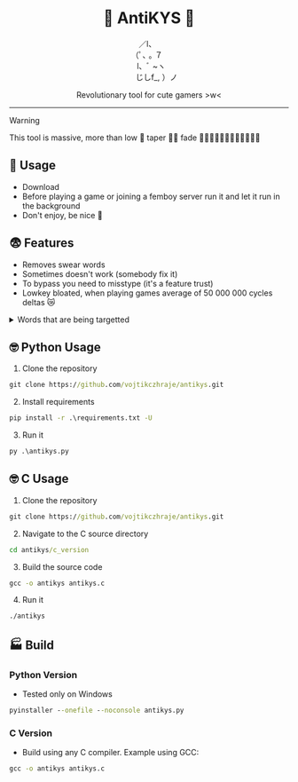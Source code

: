 <h1 align="center">🚸 AntiKYS 🚸</h1>
<p align="center">⠀／l、‎ ‎ ‎ ‎ ‎ <br /> （ﾟ､ ｡ ７   ‎ ‎ <br /> ‎ ‎  l、ﾞ ~ヽ<br />‎ ‎ ‎ ‎ ‎ ‎ ‎ じしf_, ）ノ<br /> </p>
<p align="center">Revolutionary tool for cute gamers >w<</p>

-----


> [!WARNING]
> This tool is massive, more than low 🤏 taper 💇‍♂️ fade 👨🏿‍🦲👨🏾‍🦲👨🏽‍🦲👨🏼‍🦲

## 🍭 Usage
- Download
- Before playing a game or joining a femboy server run it and let it run in the background
- Don't enjoy, be nice 💜

## 😨 Features
- Removes swear words
- Sometimes doesn't work (somebody fix it)
- To bypass you need to misstype (it's a feature trust)
- Lowkey bloated, when playing games average of 50 000 000 cycles deltas 😿

<details>
<summary> Words that are being targetted</summary>\
    - ChatGPT ahh words <br />
    - kys <br />
    - nigg <br />
    - fucking <br />
    - idiot <br />
    - shit <br />
    - fuck <br />
    - asshole <br />
    - bitch <br />
    - bastard <br />
    - prick <br />
    - wanker <br />
    - cunt <br />
    - douche <br />
    - dick <br />
    - pussy <br />
    - cock <br />
    - blowjob <br />
    - tits <br />
    - slut <br />
    - retard <br />
    - whore <br />
    - fag <br />
    - faggot <br />
    - motherfucker <br />
    - scumbag <br />
    - dumbass <br />
    - crap <br />
    - arse <br />
    - arsehole <br />
    - twat <br />
    - bugger <br />
    - bollocks <br />
    - tosser <br />
    - wank <br />
    - jackass <br />
    - moron <br />
    - screw <br />
    - loser <br />
    - bimbo <br />
    - skank <br />
    - knob <br />
    - nutjob <br />
    - weirdo <br />
    - psycho <br />
    - bastards <br />
    - piss <br />
    - pissing <br />
    - arsewipe <br />
    - shitface <br />
    - fuckwit <br />
    - shithead <br />
    - dipshit <br />
    - asshat <br />
    - tool <br />
    - douchebag <br />
    - numbnuts <br />
    - jerk <br />
    - creep <br />
    - snitch <br />
    - simp <br />
    - virgin <br />
    - incel <br />
    - cum <br />
    - sperm <br />
    - horny <br />
    - horndog <br />
    - pedophile <br />
    - pedo <br />
    - necrophile <br />
    - cocksucker <br />
    - balls <br />
    - suckit <br />
    - lickme <br />
    - anus <br />
    - bootlicker <br />
    - freak <br />
    - scum <br />
    - trash <br />
    - garbage <br />
    - dirtbag <br />
    - hellhole <br />
    - burninhell <br />
    - die <br />
    - goaway <br />
    - kill <br />
    - murderer <br />
    - hateyou <br />
    - disgusting

</details>

## 🤓 Python Usage
1. Clone the repository
```cmd
git clone https://github.com/vojtikczhraje/antikys.git
```

2. Install requirements
```cmd
pip install -r .\requirements.txt -U
```

3. Run it
```cmd
py .\antikys.py
```

## 🤓 C Usage
1. Clone the repository
```cmd
git clone https://github.com/vojtikczhraje/antikys.git
```

2. Navigate to the C source directory
```cmd
cd antikys/c_version
```

3. Build the source code
```cmd
gcc -o antikys antikys.c
```

4. Run it
```cmd
./antikys
```

## 🏭 Build
### Python Version
- Tested only on Windows
```cmd
pyinstaller --onefile --noconsole antikys.py
```

### C Version
- Build using any C compiler. Example using GCC:
```cmd
gcc -o antikys antikys.c
